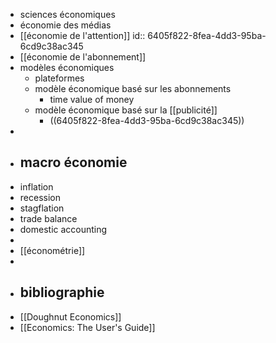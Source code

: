 - sciences économiques
- économie des médias
- [[économie de l'attention]]
  id:: 6405f822-8fea-4dd3-95ba-6cd9c38ac345
- [[économie de l'abonnement]]
- modèles économiques
	- plateformes
	- modèle économique basé sur les abonnements
		- time value of money
	- modèle économique basé sur la [[publicité]]
		- ((6405f822-8fea-4dd3-95ba-6cd9c38ac345))
-
- ## macro économie
- inflation
- recession
- stagflation
- trade balance
- domestic accounting
-
- [[économétrie]]
-
- ## bibliographie
- [[Doughnut Economics]]
- [[Economics: The User's Guide]]